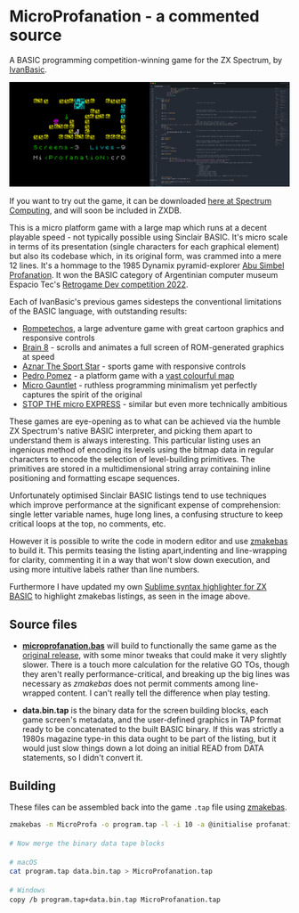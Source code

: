 # MicroProfanation - a commented source

A BASIC programming competition-winning game for the ZX Spectrum, by [IvanBasic](https://spectrumcomputing.co.uk/list?label_id=16585).

[![MicroProfanation Screenshots](images/microprofanation.png "MicroProfanation Screenshots")](https://spectrumcomputing.co.uk/forums/viewtopic.php?t=8372)

If you want to try out the game, it can be downloaded [here at Spectrum Computing](https://spectrumcomputing.co.uk/forums/viewtopic.php?t=8372), and will soon be included in ZXDB.

This is a micro platform game with a large map which runs at a decent playable speed - not typically possible using Sinclair BASIC. It's micro scale in terms of its presentation (single characters for each graphical element) but also its codebase which, in its original form, was crammed into a mere 12 lines. It's a hommage to the 1985 Dynamix pyramid-explorer [Abu Simbel Profanation](https://spectrumcomputing.co.uk/entry/48/ZX-Spectrum/Abu_Simbel_Profanation). It won the BASIC category of Argentinian computer museum Espacio Tec's [Retrogame Dev competition 2022](https://twitter.com/tbrazil_speccy?ref_src=twsrc%5Etfw%7Ctwcamp%5Etweetembed%7Ctwterm%5E1589174459692650498%7Ctwgr%5E%7Ctwcon%5Es2_&ref_url=).

Each of IvanBasic's previous games sidesteps the conventional limitations of the BASIC language, with outstanding results:
- [Rompetechos](https://spectrumcomputing.co.uk/entry/30322/ZX-Spectrum/Rompetechos), a large adventure game with great cartoon graphics and responsive controls
- [Brain 8](https://spectrumcomputing.co.uk/entry/34781/ZX-Spectrum/Brain_8) - scrolls and animates a full screen of ROM-generated graphics at speed
- [Aznar The Sport Star](https://spectrumcomputing.co.uk/entry/35104/ZX-Spectrum/Aznar_The_Sport_Star) - sports game with responsive controls
- [Pedro Pomez](https://spectrumcomputing.co.uk/entry/35343/ZX-Spectrum/Pedro_Pomez) - a platform game with a [vast colourful map](https://maps.speccy.cz/map.php?id=PedroPomez&sort=4&part=16&ath=0)
- [Micro Gauntlet](https://bunsen.itch.io/micro-gauntlet-by-ivanbasic) - ruthless programming minimalism yet perfectly captures the spirit of the original
- [STOP THE micro EXPRESS](https://bunsen.itch.io/stop-the-micro-express-by-ivanbasic) - similar but even more technically ambitious

These games are eye-opening as to what can be achieved via the humble ZX Spectrum's native BASIC interpreter, and picking them apart to understand them is always interesting. This particular listing uses an ingenious method of encoding its levels using the bitmap data in regular characters to encode the selection of level-building primitives. The primitives are stored in a multidimensional string array containing inline positioning and formatting escape sequences.

Unfortunately optimised Sinclair BASIC listings tend to use techniques which improve performance at the significant expense of comprehension: single letter variable names, huge long lines, a confusing structure to keep critical loops at the top, no comments, etc.

However it is possible to write the code in modern editor and use [zmakebas](https://github.com/ohnosec/zmakebas) to build it. This permits teasing the listing apart,indenting and line-wrapping for clarity, commenting it in a way that won't slow down execution, and using more intuitive labels rather than line numbers.

Furthermore I have updated my own [Sublime syntax highlighter for ZX BASIC](https://github.com/patters-syno/zx-basic-syntax) to highlight zmakebas listings, as seen in the image above.

## Source files

- **[microprofanation.bas](https://github.com/patters-syno/profanation/blob/main/profanation.bas)** will build to functionally the same game as the [original release](https://spectrumcomputing.co.uk/zxdb/add/public/uploads/38861_48_en.tap), with some minor tweaks that could make it very slightly slower. There is a touch more calculation for the relative GO TOs, though they aren't really performance-critical, and breaking up the big lines was necessary as *zmakebas* does not permit comments among line-wrapped content. I can't really tell the difference when play testing.

- **data.bin.tap** is the binary data for the screen building blocks, each game screen's metadata, and the user-defined graphics in TAP format ready to be concatenated to the built BASIC binary. If this was strictly a 1980s magazine type-in this data ought to be part of the listing, but it would just slow things down a lot doing an initial READ from DATA statements, so I didn't convert it.

## Building

These files can be assembled back into the game ```.tap``` file using [zmakebas](https://github.com/ohnosec/zmakebas).

  ```bash
  zmakebas -n MicroProfa -o program.tap -l -i 10 -a @initialise profanation.bas
  
  # Now merge the binary data tape blocks
  
  # macOS
  cat program.tap data.bin.tap > MicroProfanation.tap
  
  # Windows
  copy /b program.tap+data.bin.tap MicroProfanation.tap
  ```
  
